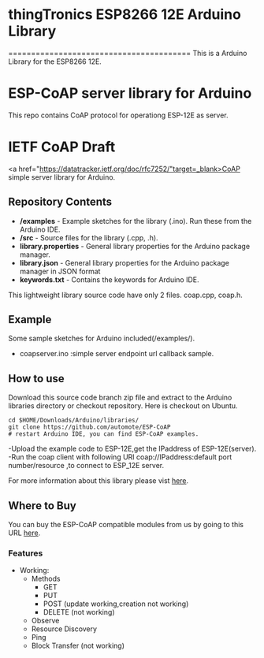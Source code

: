 # thingTronics ESP8266 12E Arduino Library
========================================
This is a Arduino Library for the ESP8266 12E.

# ESP-CoAP server library for Arduino
This repo contains CoAP protocol for operationg ESP-12E as server.

# IETF CoAP Draft
<a href="https://datatracker.ietf.org/doc/rfc7252/"target=_blank>CoAP</a> simple server library for Arduino.

## Repository Contents

* **/examples** - Example sketches for the library (.ino). Run these from the Arduino IDE. 
* **/src** - Source files for the library (.cpp, .h).
* **library.properties** - General library properties for the Arduino package manager.
* **library.json** - General library properties for the Arduino package manager in JSON format
* **keywords.txt** - Contains the keywords for Arduino IDE.

This lightweight library source code have only 2 files. coap.cpp, coap.h.

## Example
Some sample sketches for Arduino included(/examples/).

- coapserver.ino :simple server endpoint url callback sample.

## How to use
Download this source code branch zip file and extract to the Arduino libraries directory or checkout repository. Here is checkout on Ubuntu.

    cd $HOME/Downloads/Arduino/libraries/
    git clone https://github.com/automote/ESP-CoAP
    # restart Arduino IDE, you can find ESP-CoAP examples.

-Upload the example code to ESP-12E,get the IPaddress of ESP-12E(server).
-Run the coap client with following URI coap://IPaddress:default port number/resource ,to connect to ESP_12E server.

For more information about this library please vist <a href="https://github.com/automote/ESP-CoAP">here</a>.

## Where to Buy
You can buy the ESP-CoAP compatible modules from us by going to this URL <a href="thingtronics.com/products.html">here</a>.

### Features
- Working:
  - Methods
      - GET
      - PUT
      - POST (update working,creation not working)
      - DELETE (not working)
   - Observe
   - Resource Discovery 
   - Ping
   - Block Transfer (not working)
  
